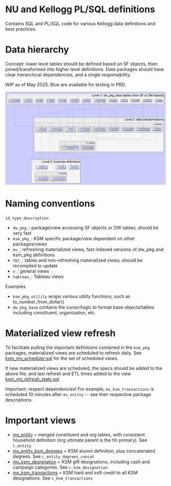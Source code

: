 # NU and Kellogg PL/SQL definitions

Contains SQL and PL/SQL code for various Kellogg data definitions and best practices.

# Data hierarchy

Concept: lower level tables should be defined based on SF objects, then joined/transformed into higher level definitions. Data packages should have clear hierarchical dependencies, and a single responsibility.

WIP as of May 2025. Blue are available for testing in PRD.

![data_hierarchy.png](images/data_hierarchy.png "Proposed data hierarchy")

# Naming conventions

`id_type_description`

 * `dw_pkg_`: package/view accessing SF objects or DW tables; should be very fast
 * `ksm_pkg_`: KSM specific package/view dependent on other packages/views
 * `mv_`: refreshing materialized views, fast indexed versions of dw_pkg and ksm_pkg definitions
 * `tbl_`: tables and non-refreshing materialized views; should be recompiled to update
 * `v_`: general views
 * `tableau_`: Tableau views

Examples

 * `ksm_pkg_utility` wraps various utility functions, such as to_number_from_dollar()
 * `dw_pkg_base` contains the cursor/logic to format base objects/tables including constituent, organization, etc.

# Materialized view refresh

To facilitate pulling the important definitions contained in the `ksm_pkg` packages, materialized views are scheduled to refresh daily. See [ksm_mv_scheduler.sql](tables/ksm_mv_scheduler.sql) for the set of scheduled views.

If new materialized views are scheduled, the specs should be added to the above file, and last refresh and ETL times added to the view [ksm_mv_refresh_stats.sql](tables/ksm_mv_refresh_stats.sql).

Important: respect dependencies! For example, `mv_ksm_transactions` is scheduled 10 minutes after `mv_entity` -- see their respective package descriptions.

# Important views

 * [mv_entity](packages/ksm_pkg_entity.pck) = merged constituent and org tables, with consistent household definition (org ultimate parent is the hh primary). See `c_entity`
 * [mv_entity_ksm_degrees](packages/ksm_pkg_degrees.pck) = KSM alumni definition, plus concatenated degrees. See `c_entity_degrees_concat`
 * [mv_ksm_designation](packages/ksm_pkg_designation.pck) = KSM gift designations, including cash and campaign categories. See `c_ksm_designation`
 * [mv_ksm_transactions](packages/ksm_pkg_gifts.pck) = KSM hard and soft credit to all KSM designations. See `c_ksm_transactions`